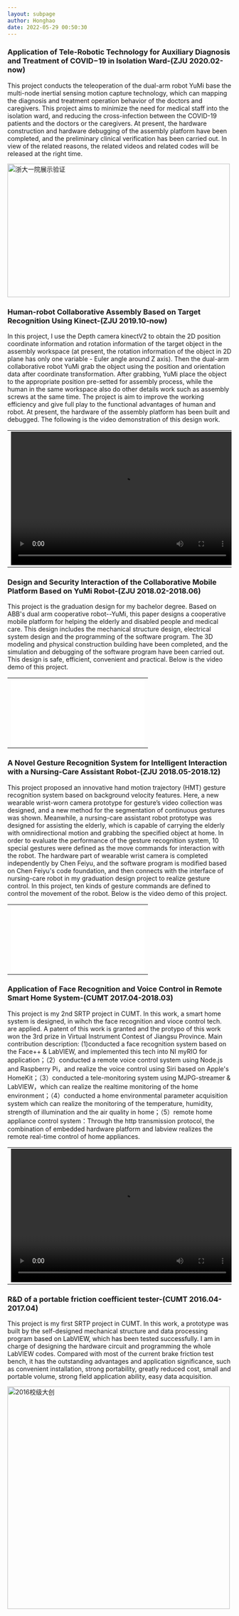 ```yaml
---
layout: subpage
author: Honghao
date: 2022-05-29 00:50:30
---
```


### Application of Tele-Robotic Technology for Auxiliary Diagnosis and Treatment of COVID−19 in Isolation Ward-(ZJU 2020.02-now)

This project conducts the teleoperation of the dual-arm robot YuMi base the multi-node inertial sensing motion capture technology, which can mapping the diagnosis and treatment operation behavior of the doctors and caregivers. This project aims to minimize the need for medical staff into the isolation ward, and reducing the cross-infection between the COVID-19 patients and the doctors or the caregivers. At present, the hardware construction and hardware debugging of the assembly platform have been completed, and the preliminary clinical verification has been carried out. In view of the related reasons, the related videos and related codes will be released at the right time.

<img src="/assets/images/2019nCOV_certification.jpg" width="500" height="300" alt="浙大一院展示验证"/>

### Human-robot Collaborative Assembly Based on Target Recognition Using Kinect-(ZJU 2019.10-now)

In this project, I use the Depth camera kinectV2 to obtain the 2D position coordinate information and rotation information of the target object in the assembly workspace (at present, the rotation information of the object in 2D plane has only one variable - Euler angle around Z axis). Then the dual-arm collaborative robot YuMi grab the object using the position and orientation data after coordinate transformation. After grabbing, YuMi place the object to the appropriate position pre-setted for assembly process,  while the human in the same workspace also do other details work such as assembly screws at the same time. The project is aim to improve the working efficiency and give full play to the functional advantages of human and robot. At present, the hardware of the assembly platform has been built and debugged. The following is the video demonstration of this design work. 

<table>
<tr>
<td> <video src="/assets/media/yumi_kinect_grip.mp4" type="video/mp4" controls="controls" width="500" height="300"> 您的浏览器不支持播放该视频！</video> </td>
</tr>
</table>

### Design and Security Interaction of the Collaborative Mobile Platform Based on YuMi Robot-(ZJU 2018.02-2018.06)

This project is the graduation design for my bachelor degree. Based on ABB's dual arm cooperative robot--YuMi, this paper designs a cooperative mobile platform for helping the elderly and disabled people and medical care. This design includes the mechanical structure design, electrical system design and the programming of the software program. The 3D modeling and physical construction building have been completed, and the simulation and debugging of the software program have been carried out. This design is safe, efficient, convenient and practical. Below is the video demo of this project.

<table>
<tr>
<td> <iframe text-align="center" src="//player.bilibili.com/player.html?aid=53345688&cid=93330430&page=1" scrolling="yes" border="0" frameborder="no" framespacing="0" allowfullscreen="true" width="100%" height="100%"> </iframe> </td>
</tr>
</table>

### A Novel Gesture Recognition System for Intelligent Interaction with a Nursing-Care Assistant Robot-(ZJU 2018.05-2018.12)

This project proposed an innovative hand motion trajectory (HMT) gesture recognition system based on background velocity features. Here, a new wearable wrist-worn camera prototype for gesture’s video collection was designed, and a new method for the segmentation of continuous gestures was shown. Meanwhile, a nursing-care assistant robot prototype was designed for assisting the elderly, which is capable of carrying the elderly with omnidirectional motion and grabbing the specified object at home. In order to evaluate the performance of the gesture recognition system, 10 special gestures were defined as the move commands for interaction with the robot. The hardware part of wearable wrist camera is completed independently by Chen Feiyu, and the software program is modified based on Chen Feiyu's code foundation, and then connects with the interface of nursing-care robot in my graduation design project to realize gesture control. In this project, ten kinds of gesture commands are defined to control the movement of the robot. Below is the video demo of this project. 

<table>
<tr>
<td> <iframe text-align="center" src="//player.bilibili.com/player.html?aid=81541015&cid=139654689&page=1" scrolling="yes" border="0" frameborder="no" framespacing="0" allowfullscreen="true" width="100%" height="100%"> </iframe> </td>
</tr>
</table>

### Application of Face Recognition and Voice Control in Remote Smart Home System-(CUMT 2017.04-2018.03)

This project is my 2nd SRTP project in CUMT. In this work, a smart home system is designed, in wihch the face recognition and vioce control tech. are applied. A patent of this work is granted and the protypo of this work won the 3rd prize in Virtual Instrument Contest of Jiangsu Province. Main contribution description: (1)conducted a face recognition system based on the Face++ & LabVIEW, and implemented this tech into NI myRIO for application；（2）conducted a remote voice control system using Node.js and Raspberry Pi，and realize the voice control using Siri based on Apple's HomeKit；（3）conducted a tele-monitoring system using MJPG-streamer & LabVIEW，which can realize the realtime monitoring of the home environment；（4）conducted a home environmental parameter acquisition system which can realize the monitoring of the temperature, humidity, strength of illumination and the air quality in home；（5）remote home appliance control system：Through the http transmission protocol, the combination of embedded hardware platform and labview realizes the remote real-time control of home appliances. 

<table>
<tr>
<td> <video src="/assets/media/cumt2017srtp.mp4" type="video/mp4" controls="controls" width="500" height="300"> 您的浏览器不支持播放该视频！</video> </td>
</tr>
</table>


### R&D of a portable friction coefficient tester-(CUMT 2016.04-2017.04)

This project is my first SRTP project in CUMT. In this work, a prototype was built by the self-designed mechanical structure and data processing program based on LabVIEW, which has been tested successfully. I am in charge of designing the hardware circuit and programming the whole LabVIEW codes. Compared with most of the current brake friction test bench, it has the outstanding advantages and application significance, such as convenient installation, strong portability, greatly reduced cost, small and portable volume, strong field application ability, easy data acquisition. 

<img src="/assets/images/cumt2016srtp.jpg" width="500" alt="2016校级大创"/>

